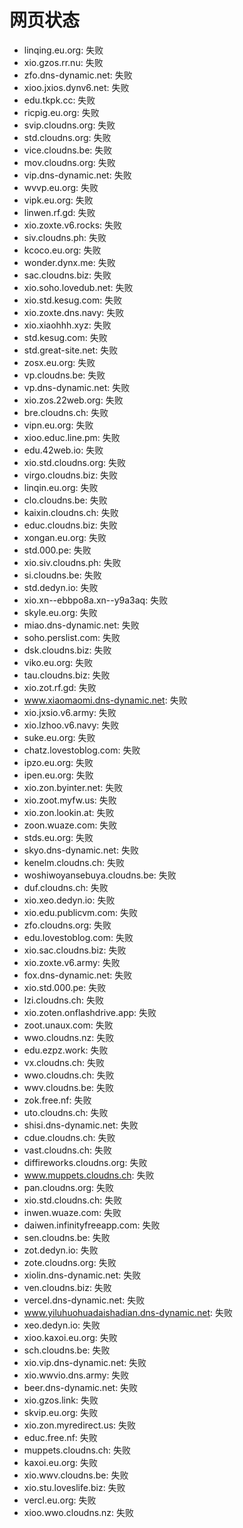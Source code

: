 # 网页状态
- linqing.eu.org: 失败
- xio.gzos.rr.nu: 失败
- zfo.dns-dynamic.net: 失败
- xioo.jxios.dynv6.net: 失败
- edu.tkpk.cc: 失败
- ricpig.eu.org: 失败
- svip.cloudns.org: 失败
- std.cloudns.org: 失败
- vice.cloudns.be: 失败
- mov.cloudns.org: 失败
- vip.dns-dynamic.net: 失败
- wvvp.eu.org: 失败
- vipk.eu.org: 失败
- linwen.rf.gd: 失败
- xio.zoxte.v6.rocks: 失败
- siv.cloudns.ph: 失败
- kcoco.eu.org: 失败
- wonder.dynx.me: 失败
- sac.cloudns.biz: 失败
- xio.soho.lovedub.net: 失败
- xio.std.kesug.com: 失败
- xio.zoxte.dns.navy: 失败
- xio.xiaohhh.xyz: 失败
- std.kesug.com: 失败
- std.great-site.net: 失败
- zosx.eu.org: 失败
- vp.cloudns.be: 失败
- vp.dns-dynamic.net: 失败
- xio.zos.22web.org: 失败
- bre.cloudns.ch: 失败
- vipn.eu.org: 失败
- xioo.educ.line.pm: 失败
- edu.42web.io: 失败
- xio.std.cloudns.org: 失败
- virgo.cloudns.biz: 失败
- linqin.eu.org: 失败
- clo.cloudns.be: 失败
- kaixin.cloudns.ch: 失败
- educ.cloudns.biz: 失败
- xongan.eu.org: 失败
- std.000.pe: 失败
- xio.siv.cloudns.ph: 失败
- si.cloudns.be: 失败
- std.dedyn.io: 失败
- xio.xn--ebbpo8a.xn--y9a3aq: 失败
- skyle.eu.org: 失败
- miao.dns-dynamic.net: 失败
- soho.perslist.com: 失败
- dsk.cloudns.biz: 失败
- viko.eu.org: 失败
- tau.cloudns.biz: 失败
- xio.zot.rf.gd: 失败
- www.xiaomaomi.dns-dynamic.net: 失败
- xio.jxsio.v6.army: 失败
- xio.lzhoo.v6.navy: 失败
- suke.eu.org: 失败
- chatz.lovestoblog.com: 失败
- ipzo.eu.org: 失败
- ipen.eu.org: 失败
- xio.zon.byinter.net: 失败
- xio.zoot.myfw.us: 失败
- xio.zon.lookin.at: 失败
- zoon.wuaze.com: 失败
- stds.eu.org: 失败
- skyo.dns-dynamic.net: 失败
- kenelm.cloudns.ch: 失败
- woshiwoyansebuya.cloudns.be: 失败
- duf.cloudns.ch: 失败
- xio.xeo.dedyn.io: 失败
- xio.edu.publicvm.com: 失败
- zfo.cloudns.org: 失败
- edu.lovestoblog.com: 失败
- xio.sac.cloudns.biz: 失败
- xio.zoxte.v6.army: 失败
- fox.dns-dynamic.net: 失败
- xio.std.000.pe: 失败
- lzi.cloudns.ch: 失败
- xio.zoten.onflashdrive.app: 失败
- zoot.unaux.com: 失败
- wwo.cloudns.nz: 失败
- edu.ezpz.work: 失败
- vx.cloudns.ch: 失败
- wwo.cloudns.ch: 失败
- wwv.cloudns.be: 失败
- zok.free.nf: 失败
- uto.cloudns.ch: 失败
- shisi.dns-dynamic.net: 失败
- cdue.cloudns.ch: 失败
- vast.cloudns.ch: 失败
- diffireworks.cloudns.org: 失败
- www.muppets.cloudns.ch: 失败
- pan.cloudns.org: 失败
- xio.std.cloudns.ch: 失败
- inwen.wuaze.com: 失败
- daiwen.infinityfreeapp.com: 失败
- sen.cloudns.be: 失败
- zot.dedyn.io: 失败
- zote.cloudns.org: 失败
- xiolin.dns-dynamic.net: 失败
- ven.cloudns.biz: 失败
- vercel.dns-dynamic.net: 失败
- www.yiluhuohuadaishadian.dns-dynamic.net: 失败
- xeo.dedyn.io: 失败
- xioo.kaxoi.eu.org: 失败
- sch.cloudns.be: 失败
- xio.vip.dns-dynamic.net: 失败
- xio.wwvio.dns.army: 失败
- beer.dns-dynamic.net: 失败
- xio.gzos.link: 失败
- skvip.eu.org: 失败
- xio.zon.myredirect.us: 失败
- educ.free.nf: 失败
- muppets.cloudns.ch: 失败
- kaxoi.eu.org: 失败
- xio.wwv.cloudns.be: 失败
- xio.stu.loveslife.biz: 失败
- vercl.eu.org: 失败
- xioo.wwo.cloudns.nz: 失败
